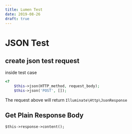 ```yaml
---
title: Lumen Test
date: 2019-08-26 
draft: true
---
```

# JSON Test

## create json test request

inside test case

```php
<?
    $this->json(HTTP_method, request_body);
    $this->json('POST', []);
```

The request above will return `Illuminate\Http\JsonResponse`


## Get Plain Response Body

    $this->response->content();
